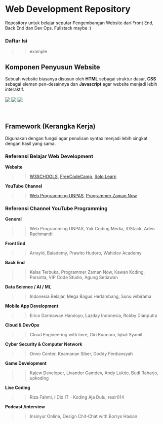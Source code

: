 # Web Development Repository
Repository untuk belajar seputar Pengembangan Website dari Front End, Back End dan Dev Ops. Fullstack maybe :)

### Daftar Isi
>> example

## Komponen Penyusun Website
Sebuah website biasanya disusun oleh <b>HTML</b> sebagai struktur dasar, <b>CSS</b> sebagai elemen pen-desainnya dan <b>Javascript</b> agar website menjadi lebih interaktif. <br><br>
<img src="https://img.shields.io/badge/HTML-orange?style=for-the-badge&logo=html&logoColor=orange" /> <img src="https://img.shields.io/badge/CSS-skyblue?style=for-the-badge&logo=css&logoColor=skyblue" /> <img src="https://img.shields.io/badge/JAVASCRIPT-yellow?style=for-the-badge&logo=html&logoColor=yellow" />
<br><br><br>
## Framework (Kerangka Kerja)
Digunakan dengan fungsi agar penulisan syntax menjadi lebih singkat dengan hasil yang sama.

### Referensi Belajar Web Development <br>
<b>Website</b> <br>
>> <a href="https://w3schools.com" target="_blank">W3SCHOOLS</a>, <a href="https://freecodecamp.com" target="_blank">FreeCodeCamp</a>, <a href="https://sololearn.com" target="_blank">Solo Learn</a> <br>

<b>YouTube Channel</b> <br>
>> <a href="https://youtube.com/webprogrammingunpas">Web Programming UNPAS</a>, <a href="https://www.youtube.com/c/ProgrammerZamanNow">Programmer Zaman Now</a>

### Referensi Channel YouTube Programming
<b>General</b>
>> Web Programming UNPAS, Yuk Coding Media, IDStack, Aden Rachmandi

<b>Front End</b>
 >> Arrayid, Balademy, Prawito Hudoro, Wahidev Academy

<b>Back End</b>
>> Kelas Terbuka, Programmer Zaman Now, Kawan Koding, Parsinta, VIP Code Studio, Agung Setiawan

<b>Data Science / AI / ML</b>
>> Indonesia Belajar, Mega Bagus Herlambang, Sunu wibirama

<b>Mobile App Development</b>
>> Erico Darmawan Handoyo, Lazday Indonesia, Robby Dianputra

<b>Cloud & DevOps</b>
>> Cloud Engineering with Imre, Giri Kuncoro, Iqbal Syamil

<b>Cyber Security & Computer Network</b>
>> Onno Center, Keamanan Siber, Doddy Ferdiansyah

<b>Game Development</b>
>> Kajew Developer, Livander Gamdev, Andy Lukito, Budi Raharjo, upkoding

<b>Live Coding</b>
 >> Riza Fahmi, i Did IT - Koding Aja Dulu, resir014

<b>Podcast /interview</b>
>> Insinyur Online, Design Chit-Chat with Borrys Hasian
